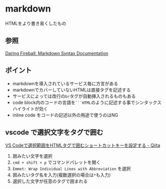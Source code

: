 # markdown

HTMLをより書き易くしたもの

## 参照

[Daring Fireball: Markdown Syntax Documentation](https://daringfireball.net/projects/markdown/syntax)

## ポイント

* markdownを導入されているサービス毎に方言がある
* markdownでカバーしていないHTMLは直接タグを記述する
* サービスによっては改行の`br`タグが自動挿入されるものもある
* code block内のコードの言語を` ```HTML `のように記述する事でシンタックスハイライトが効く
* inline code をコードの記述以外の用途で使うのはNG

## vscode で選択文字をタグで囲む

[VS Codeで選択範囲をHTMLタグで囲むショートカットキーを設定する \- Qiita](https://qiita.com/MToyokura/items/da4fb3477affd0278506)

1. 囲みたい文字を選択
2. `cmd + shift + p` でコマンドパレットを開く
3. `Emmet: Wrap Individual Lines with Abbreviation` を選択
4. 囲みたいタグ名を入力(複数選択の場合は`*`も入力)
5. 選択した文字が任意のタグで囲まれる

